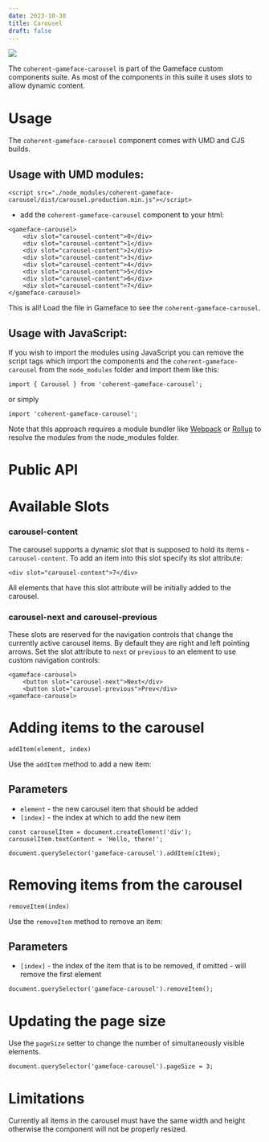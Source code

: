 ```yaml
---
date: 2023-10-30
title: Carousel
draft: false
---
```


<!--Copyright (c) Coherent Labs AD. All rights reserved. Licensed under the MIT License. See License.txt in the project root for license information. -->

<a href="https://www.npmjs.com/package/coherent-gameface-carousel"><img src="http://img.shields.io/npm/v/coherent-gameface-carousel.svg?style=flat-square"/></a>

The `coherent-gameface-carousel` is part of the Gameface custom components suite. As most of the components in this suite it uses slots to allow dynamic content.

Usage
===================
The `coherent-gameface-carousel` component comes with UMD and CJS builds.

## Usage with UMD modules:

~~~~{.html}
<script src="./node_modules/coherent-gameface-carousel/dist/carousel.production.min.js"></script>
~~~~

* add the `coherent-gameface-carousel` component to your html:

~~~~{.html}
<gameface-carousel>
    <div slot="carousel-content">0</div>
    <div slot="carousel-content">1</div>
    <div slot="carousel-content">2</div>
    <div slot="carousel-content">3</div>
    <div slot="carousel-content">4</div>
    <div slot="carousel-content">5</div>
    <div slot="carousel-content">6</div>
    <div slot="carousel-content">7</div>
</gameface-carousel>
~~~~

This is all! Load the file in Gameface to see the `coherent-gameface-carousel`.

## Usage with JavaScript:

If you wish to import the modules using JavaScript you can remove the script tags
which import the components and the `coherent-gameface-carousel` from the `node_modules` folder and import them like this:

~~~~{.js}
import { Carousel } from 'coherent-gameface-carousel';
~~~~

or simply

~~~~{.js}
import 'coherent-gameface-carousel';
~~~~

Note that this approach requires a module bundler like [Webpack](https://webpack.js.org/) or [Rollup](https://rollupjs.org/guide/en/) to resolve the
modules from the node_modules folder.


Public API
===================

# Available Slots
### carousel-content

The carousel supports a dynamic slot that is supposed to hold its items - `carousel-content`. To add an item into this slot specify its slot attribute:

~~~~{.html}
<div slot="carousel-content">7</div>
~~~~

All elements that have this slot attribute will be initially added to the carousel.

### carousel-next and carousel-previous

These slots are reserved for the navigation controls that change the currently active carousel items. By default they are right and left pointing arrows. Set the slot attribute to `next` or `previous` to an element to use custom navigation controls:

~~~~{.html}
<gameface-carousel>
    <button slot="carousel-next">Next</div>
    <button slot="carousel-previous">Prev</div>
<gameface-carousel>
~~~~

# Adding items to the carousel
`addItem(element, index)`

Use the `addItem` method to add a new item:

## Parameters

- `element` - the new carousel item that should be added
- `[index]` - the index at which to add the new item

~~~~{.js}
const carouselItem = document.createElement('div');
carouselItem.textContent = 'Hello, there!';

document.querySelector('gameface-carousel').addItem(cItem);
~~~~

# Removing items from the carousel

`removeItem(index)`

Use the `removeItem` method to remove an item:

## Parameters

- `[index]` - the index of the item that is to be removed, if omitted - will remove the first element

~~~~{.js}
document.querySelector('gameface-carousel').removeItem();
~~~~

# Updating the page size

Use the `pageSize` setter to change the number of simultaneously visible elements.

~~~~{.js}
document.querySelector('gameface-carousel').pageSize = 3;
~~~~

# Limitations

Currently all items in the carousel must have the same width and height otherwise the component will not be properly resized.